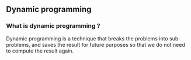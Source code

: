 ## Dynamic programming

### What is dynamic programming ?
Dynamic programming is a technique that breaks the problems into sub-problems, and saves the result for future purposes so that we do not need to compute the result again.
